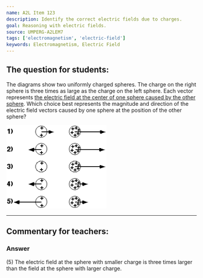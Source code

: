 ```yaml
---
name: A2L Item 123
description: Identify the correct electric fields due to charges.
goal: Reasoning with electric fields.
source: UMPERG-A2LEM7
tags: ['electromagnetism', 'electric-field']
keywords: Electromagnetism, Electric Field
---
```


## The question for students:

The diagrams show two uniformly charged spheres.  The charge on the
right sphere is three times as large as the charge on the left sphere. 
Each vector represents <u>the electric field at the center of one sphere
caused by the other sphere</u>.  Which choice best represents the
magnitude and direction of the electric field vectors caused by one
sphere at the position of the other sphere?

![Item123_fig1.gif](../images/Item123_fig1.gif)

<hr/>

## Commentary for teachers:

### Answer

(5) The electric field at the sphere with smaller charge is three times
larger than the field at the sphere with larger charge.
